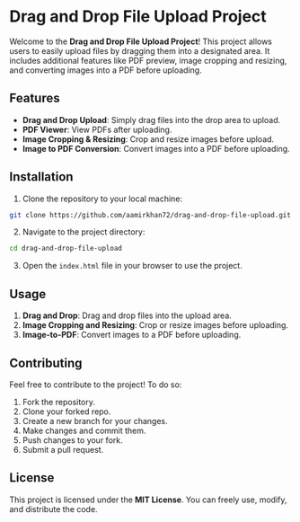 
# Drag and Drop File Upload Project

Welcome to the **Drag and Drop File Upload Project**! This project allows users to easily upload files by dragging them into a designated area. It includes additional features like PDF preview, image cropping and resizing, and converting images into a PDF before uploading.

## Features
- **Drag and Drop Upload**: Simply drag files into the drop area to upload.
- **PDF Viewer**: View PDFs after uploading.
- **Image Cropping & Resizing**: Crop and resize images before upload.
- **Image to PDF Conversion**: Convert images into a PDF before uploading.

## Installation

1. Clone the repository to your local machine:

```bash
git clone https://github.com/aamirkhan72/drag-and-drop-file-upload.git
```

2. Navigate to the project directory:

```bash
cd drag-and-drop-file-upload
```

3. Open the `index.html` file in your browser to use the project.

## Usage

1. **Drag and Drop**: Drag and drop files into the upload area.
2. **Image Cropping and Resizing**: Crop or resize images before uploading.
3. **Image-to-PDF**: Convert images to a PDF before uploading.

## Contributing

Feel free to contribute to the project! To do so:

1. Fork the repository.
2. Clone your forked repo.
3. Create a new branch for your changes.
4. Make changes and commit them.
5. Push changes to your fork.
6. Submit a pull request.

## License
This project is licensed under the **MIT License**. You can freely use, modify, and distribute the code.

